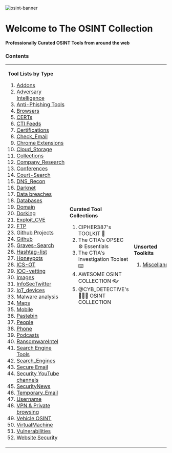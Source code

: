 
![osint-banner](https://github.com/chatala1/OSINT-KIT/assets/16328550/f2addaaf-c977-4b5a-8881-88c4081640ed)

# Welcome to The OSINT Collection
**Professionally Curated OSINT Tools from around the web**

### Contents

<table style="align-items:top;">
<tr>
<td>

**Tool Lists by Type** 

1. [Addons](/Type/Addons.md)
2. [Adversary Intelligence](/Type/Adversary%20Intelligence.md)
3. [Anti-Phishing Tools](/Type/Anti-Phishing%20Tools.md)
4. [Browsers](/Type/Browsers.md)
5. [CERTs](/Type/CERTs.md)
6. [CTI Feeds](/Type/CTI%20Feeds.md)
7. [Certifications](/Type/Certifications.md)
8. [Check_Email](/Type/Check_Email.md)
9. [Chrome Extensions](/Type/Chrome%20Extensions.md)
10. [Cloud_Storage](/Type/Cloud_Storage.md)
11. [Collections](/Type/Collections.md)
12. [Company_Research](/Type/Company_Research.md)
13. [Conferences](/Type/Conferences.md)
14. [Court-Search](/Type/Court-Search.md)
15. [DNS_Recon](/Type/DNS_Recon.md)
16. [Darknet](/Type/Darknet.md)
17. [Data breaches](/Type/Data%20breaches.md)
18. [Databases](/Type/Databases.md)
19. [Domain](/Type/Domain.md)
20. [Dorking](/Type/Dorking.md)
21. [Exploit_CVE](/Type/Exploit_CVE.md)
22. [FTP](/Type/FTP.md)
23. [Github Projects](/Type/Github%20Projects.md)
24. [Github](/Type/Github.md)
25. [Graves-Search](/Type/Graves-Search.md)
26. [Hashtag-list](/Type/Hashtag-list.md)
27. [Honeypots](/Type/Honeypots.md)
28. [ICS-OT](/Type/ICS-OT.md)
29. [IOC-vetting](/Type/IOC-vetting.md)
30. [Images](/Type/Images.md)
31. [InfoSecTwitter](/Type/InfoSecTwitter.md)
32. [IoT_devices](/Type/IoT_devices.md)
33. [Malware analysis](/Type/Malware%20analysis.md)
34. [Maps](/Type/Maps.md)
35. [Mobile](/Type/Mobile.md)
36. [Pastebin](/Type/Pastebin.md)
37. [People](/Type/People.md)
38. [Phone](/Type/Phone.md)
39. [Podcasts](/Type/Podcasts.md)
40. [RansomwareIntel](/Type/RansomwareIntel.md)
41. [Search Engine Tools](/Type/Search%20Engine%20Tools.md)
42. [Search_Engines](/Type/Search_Engines.md)
43. [Secure Email](/Type/Secure%20Email.md)
44. [Security YouTube channels](/Type/Security%20YouTube%20channels.md)
45. [SecurityNews](/Type/SecurityNews.md)
46. [Temporary_Email](/Type/Temporary_Email.md)
47. [Username](/Type/Username.md)
48. [VPN & Private browsing](/Type/VPN%20%26%20Private%20browsing.md)
49. [Vehicle OSINT](/Type/Vehicle%20OSINT.md)
50. [VirtualMachine](/Type/VirtualMachine.md)
51. [Vulnerabilities](/Type/Vulnerabilities.md)
52. [Website Security](/Type/Website%20Security.md)




</td>
<td>

**Curated Tool Collections** 

1. CIPHER387's TOOLKIT 👾
2. The CTIA's OPSEC ⚙️ Essentials
3. The CTIA's Investigation Toolset ⌨️
4. AWESOME OSINT COLLECTION 👓
5. @CYB_DETECTIVE's 🕵🏼‍♂️ OSINT COLLECTION

</td>
<td>

**Unsorted Toolkits**

1. [Miscellaneous](/Unsorted/Misc.md)

</td>
</tr>
</table>
